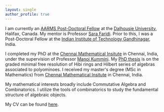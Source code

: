 ```yaml
---
layout: single
author_profile: true
---
```


I am currently an [AARMS Post-Doctoral Fellow](https://aarms.math.ca/pdf/) at the [Dalhousie University](https://www.dal.ca/), Halifax, Canada. 
My mentor is Professor [Sara Faridi](https://www.mathstat.dal.ca/~faridi/).
Prior to this, I was a Post-Doctoral Fellow at the [Indian Institute of Technology Gandhinagar](https://iitgn.ac.in/), India. 

I completed my PhD at the  [Chennai Mathematical Insitute](https://www.cmi.ac.in) in Chennai, India, under the supervision of Professor [Manoj Kummini](https://www.cmi.ac.in/people/fac-profile.php?id=mkummini).
My [PhD thesis](https://libarchive.cmi.ac.in/theses/dharmveer_math2023.pdf) is on the graded minimal free resolution of Hibi rings and Hilbert series of algebras associated to polyominoes.
I received my master's degree (MSc in Mathematics) from [Chennai Mathematical Insitute](https://www.cmi.ac.in) in Chennai, India.

My mathematical interests broadly include Commutative Algebra and Combinatorics. I utilize the tools of combinatorics to study the fundamental structure of algebraic objects.

My CV can be found [here](CV.pdf).

